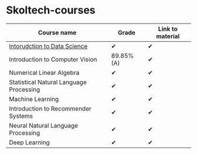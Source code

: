 # Skoltech-courses


|       Course name| Grade      | Link to material| 
| ---------------- | ----------- | --------------- |
| [Intorudction to Data Science](http://files.skoltech.ru/data/edu/syllabuses/2021/MA030111.pdf?v=mfdn6y)  |  ✔   |   ✔   |      
| Introduction to Computer Vision   |     89.85% (A)     |    ✔     |     
| Numerical Linear Algebra |     ✔      |    ✔    | 
| Statistical Natural Language Processing |     ✔      |    ✔    | 
| Machine Learning|     ✔      |    ✔    | 
| Introduction to Recommender Systems|     ✔      |    ✔    | 
| Neural Natural Language Processing|     ✔      |    ✔    | 
| Deep Learning|     ✔      |    ✔    | 
